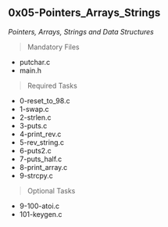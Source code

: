 ## 0x05-Pointers_Arrays_Strings
_Pointers, Arrays, Strings and Data Structures_

> Mandatory Files
- putchar.c
- main.h

> Required Tasks
+ 0-reset_to_98.c
+ 1-swap.c
+ 2-strlen.c
+ 3-puts.c
+ 4-print_rev.c
+ 5-rev_string.c
+ 6-puts2.c
+ 7-puts_half.c
+ 8-print_array.c
+ 9-strcpy.c

> Optional Tasks
* 9-100-atoi.c
* 101-keygen.c

